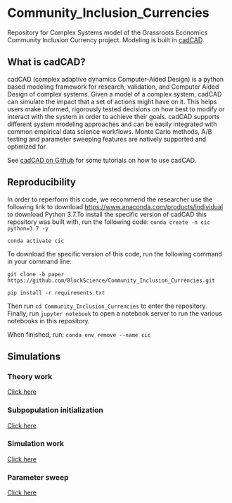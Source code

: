 # Community_Inclusion_Currencies
Repository for Complex Systems model of the Grassroots Economics Community Inclusion Currency project. Modeling is built in [cadCAD](https://cadcad.org/). 

## What is cadCAD?
cadCAD (complex adaptive dynamics Computer-Aided Design) is a python based modeling framework for research, validation, and Computer Aided Design of complex systems. Given a model of a complex system, cadCAD can simulate the impact that a set of actions might have on it. This helps users make informed, rigorously tested decisions on how best to modify or interact with the system in order to achieve their goals. cadCAD supports different system modeling approaches and can be easily integrated with common empirical data science workflows. Monte Carlo methods, A/B testing and parameter sweeping features are natively supported and optimized for.

See [cadCAD on Github](https://github.com/BlockScience/cadCAD/tree/master/tutorials) for some tutorials on how to use cadCAD.


## Reproducibility
In order to reperform this code, we recommend the researcher use the following link to download https://www.anaconda.com/products/individual to download Python 3.7.To install the specific version of cadCAD this repository was built with, run the following code:
```conda create -n cic python=3.7 -y```

```conda activate cic```

To download the specific version of this code, run the following command in your command line:

```git clone -b paper https://github.com/BlockScience/Community_Inclusion_Currencies.git``` 

```pip install -r requirements.txt```

Then run ```cd Community_Inclusion_Currencies``` to enter the repository. Finally, run ```jupyter notebook``` to open a notebook server to run the various notebooks in this repository. 

When finished, run:
```conda env remove --name cic ```


## Simulations

### Theory work
[Click here](https://nbviewer.jupyter.org/github/BlockScience/Community_Inclusion_Currencies/blob/master/BondingCurve/cic_initialization.ipynb)

### Subpopulation initialization 
[Click here](https://nbviewer.jupyter.org/github/BlockScience/Community_Inclusion_Currencies/blob/master/SubpopulationGenerator/Subpopulation_Construction.ipynb)

### Simulation work
[Click here](https://nbviewer.jupyter.org/github/BlockScience/Community_Inclusion_Currencies/blob/master/Simulation/CIC_Network_cadCAD_model.ipynb)

### Parameter sweep 
[Click here](https://nbviewer.jupyter.org/github/BlockScience/Community_Inclusion_Currencies/blob/master/Simulation_param/CIC_Network_cadCAD_model_params_Template.ipynb)

